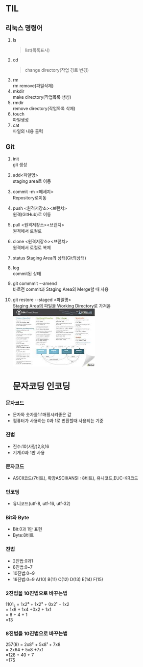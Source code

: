 # TIL

## 리눅스 명령어

1. ls
   > list(목록표시)
2. cd
   > change directory(작업 경로 변경)
3. rm  
   rm remove(파일삭제)
4. mkdir<!--스페이스바 3번누르고 엔터면 다음으로 넘어감-->  
   make directory(작업목록 생성)
5. rmdir  
   remove directory(작업목록 삭제)
6. touch  
   파일생성
7. cat  
   파일의 내용 출력

## Git

1. init  
   git 생성
2. add<파일명>  
   staging area로 이동
3. commit -m <메세지>  
   Repository로이동
4. push <원격저장소><브랜치>  
   원격(GitHub)로 이동
5. pull <원격저장소><브랜치>  
   원격에서 로컬로
6. clone <원격저장소><브랜치>  
   원격에서 로컬로 복제
7. status
   Staging Area의 상태(Git의상태)
8. log  
   commit된 상태
9. git commmit --amend  
   바로전 commit과 Staging Area의 Merge할 때 사용
10. git restore --staged <파일명>  
     Staging Area의 파일을 Working Directory로 가져옴
    ![Git Sheat Sheet](asset/gitchatsheet.gif)

    # 문자코딩 인코딩

### 문자코드

- 문자와 숫자를1:1매핑시켜좋은 값
- 컴퓨터가 사용하는 0과 1로 변환할때 사용되는 기준

### 진법

- 진수:10(사람)2,8,16
- 기계:0과 1만 사용

### 문자코드

- ASCII코드(7비트), 확장ASCII(ANSI : 8비트), 유니코드,EUC-KR코드

### 인코딩

- 유니코드(utf-8, utf-16, utf-32)

### Bit와 Byte

- Bit:0과 1만 표현
- Byte:8비트

### 진법

- 2진법:0과1
- 8진법:0~7
- 10진법:0~9
- 16진법:0~9 A(10) B(11) C(12) D(13) E(14) F(15)

### **2진법을 10진법으로 바꾸는법**

1101₂ = 1x2³ + 1x2² + 0x2¹ + 1x2  
 = 1x8 + 1x4 +0x2 + 1x1  
 = 8 + 4 + 1  
 =13

### **8진법을 10진법으로 바꾸는법**

257(8) = 2x8² + 5x8¹ + 7x8  
 = 2x64 + 5x8 +7x1  
 =128 + 40 + 7  
 =175
